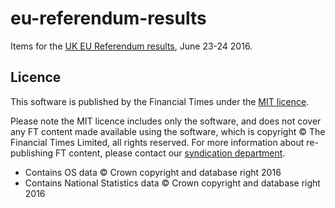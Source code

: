 # eu-referendum-results

Items for the [UK EU Referendum results](https://ig.ft.com/sites/elections/2016/uk/eu-referendum/), June 23-24 2016.


## Licence
This software is published by the Financial Times under the [MIT licence](http://opensource.org/licenses/MIT). 

Please note the MIT licence includes only the software, and does not cover any FT content made available using the software, which is copyright &copy; The Financial Times Limited, all rights reserved. For more information about re-publishing FT content, please contact our [syndication department](http://syndication.ft.com/).

* Contains OS data © Crown copyright and database right 2016
* Contains National Statistics data © Crown copyright and database right 2016
